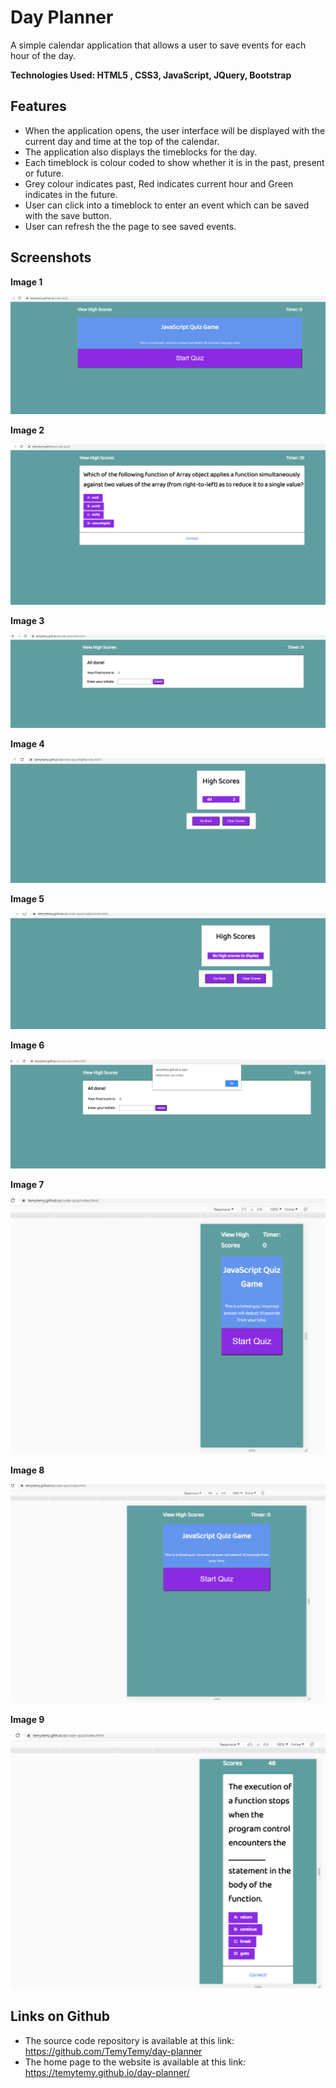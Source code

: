 # Day Planner
A simple calendar application that allows a user to save events for each hour of the day. 

**Technologies Used: HTML5 , CSS3, JavaScript, JQuery, Bootstrap**



## Features

- When the application opens, the user interface will be displayed with the current day and time at the top of the calendar.
- The application also displays the timeblocks for the day.
- Each timeblock is colour coded to show whether it is in the past, present or future.
- Grey colour indicates past, Red indicates current hour and Green indicates in the future.
- User can click into a timeblock to enter an event which can be saved with the save button.
- User can refresh the the page to see saved events.


## Screenshots

**Image 1**  

  ![alt text](https://github.com/TemyTemy/code-quiz/blob/main/assets/screenshots/screenshot1.PNG)





**Image 2**

![alt text](https://github.com/TemyTemy/code-quiz/blob/main/assets/screenshots/screenshot2.PNG)



**Image 3**

![alt text](https://github.com/TemyTemy/code-quiz/blob/main/assets/screenshots/screenshot3.PNG)



**Image 4**

![alt text](https://github.com/TemyTemy/code-quiz/blob/main/assets/screenshots/screenshot4.PNG)



**Image 5**

![alt text](https://github.com/TemyTemy/code-quiz/blob/main/assets/screenshots/screenshot5.PNG)



**Image 6**

![alt text](https://github.com/TemyTemy/code-quiz/blob/main/assets/screenshots/screenshot6.PNG)



**Image 7**

![alt text](https://github.com/TemyTemy/code-quiz/blob/main/assets/screenshots/screenshot7.PNG)


**Image 8**

![alt text](https://github.com/TemyTemy/code-quiz/blob/main/assets/screenshots/screenshot8.PNG)


**Image 9**

![alt text](https://github.com/TemyTemy/code-quiz/blob/main/assets/screenshots/screenshot9.PNG)








## Links on Github

- The source code repository is available at this link: https://github.com/TemyTemy/day-planner
- The home page to the website is available at this link: https://temytemy.github.io/day-planner/
